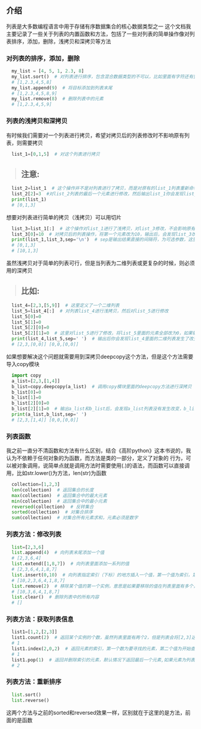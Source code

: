 ## 介绍
列表是大多数编程语言中用于存储有序数据集合的核心数据类型之一
这个文档我主要记录了一些关于列表的内置函数和方法，包括了一些对列表的简单操作像对列表排序，添加，删除，浅拷贝和深拷贝等方法

### 对列表的排序，添加，删除

```python
  my_list = [4, 5, 1, 2.3, 8]
  my_list.sort()  # 对列表进行排序，包含混合数据类型的不可以，比如里面有字符还有整型，如果全部为字符型，则按照ASCLL值进行排序
  # [1,2.3,4,5,8]
  my_list.append(9)  # 将目标添加到列表末尾
  # [1,2.3,4,5,8,9]
  my_list.remove(8)  # 删除列表中的元素
  # [1,2.3,4,5,9]
```

### 列表的浅拷贝和深拷贝
有时候我们需要对一个列表进行拷贝，希望对拷贝后的列表修改时不影响原有列表，则需要拷贝

```python
  list_1=[0,1,5]  # 对这个列表进行拷贝
```
>## 注意: ##
```python
  list_2=list_1  # 这个操作并不是对列表进行了拷贝，而是对原有的list_1列表重新命名，他们都指向同一个内存空间
  list_2[2]=3  #对list_2列表的最后一个元素进行修改，然后输出list_1你会发现list_1也随着改变了
  print(list_1)
  # [0,1,3]
```
想要对列表进行简单的拷贝（浅拷贝）可以用切片
```python
  list_3=list_1[:]  # 这个操作对list_1进行了浅拷贝，对list_3修改，不会影响原有的列表list_1
  list_3[0]=10  # 对拷贝后的列表操作，将第一个元素改为10，输出后，会发现list_3改变了，但是list_1没有，这正是我们希望的
  print(list_1,list_3,sep='\n')  # sep是输出结果直接的间隔符，为可选参数，这里为换行符
  # [0,1,3]
  # [10,1,3]
```

虽然浅拷贝对于简单的列表可行，但是当列表为二维列表或更复杂的时候，则必须用的深拷贝
>## 比如: ##
```python
  list_4=[2,3,[5,9]]  # 这里定义了一个二维列表
  list_5=list_4[:]  # 对列表list_4进行浅拷贝，然后对list_5进行修改
  list_5[0]=0
  list_5[1]=0
  list_5[2][0]=0
  list_5[2][1]=0  # 这里对list_5进行了修改，将list_5里面的元素全部改为0，如果输出list_5和list_4,我们希望list_4不会改变
  print(list_4,list_5,sep=' ')  # 输出后你会发现list_4里面的二维列表发生了改变,原因就是进行浅拷贝后，list_5和list_4里面的二维列表共用一个内存
  # [2,3,[0,0]] [0,0,[0,0]]
```

如果想要解决这个问题就需要用到深拷贝deepcopy这个方法，但是这个方法需要导入copy模块
```python
  import copy
  a_list=[2,3,[1,4]]
  b_list=copy.deepcopy(a_list)  # 调用copy模块里面的deepcopy方法进行深拷贝
  b_list[0]=0
  b_list[1]=0
  b_list[2][0]=0
  b_list[2][1]=0  # 输出a_list和b_list后，会发现a_list列表没有发生改变，b_list列表全部变为0
  print(a_list,b_list,sep=' ')
  # [2,3,[1,4]] [0,0,[0,0]]
```

### 列表函数
我之前一直分不清函数和方法有什么区别，结合《高阶python》这本书说的，我认为不依赖于任何对象的为函数，而方法是类的一部分，定义了对象的
行为，可以被对象调用，说简单点就是调用方法时需要使用(.)的语法，而函数可以直接调用，比如str.lower()为方法，len(str)为函数

```python
  collection=[1,2,3]
  len(collection)  # 返回集合的长度
  max(collection)  # 返回集合中的最大元素
  min(collection)  # 返回集合中的最小元素
  reversed(collection)  # 反转集合
  sorted(collection)  # 对集合排序
  sum(collection)  # 对集合所有元素求和，元素必须是数字
```

### 列表方法：修改列表

```python
  list=[2,3,6]
  list.append(4)  # 向列表末尾添加一个值
  # [2,3,6,4]
  list.extend([1,8,7])  # 向列表里面添加一系列的值
  # [2,3,6,4,1,8,7]
  list.insert(0,10)  # 向列表指定索引（下标）的地方插入一个值，第一个值为索引，第二个为要插入的值
  # [10,2,3,6,4,1,8,7]
  list.remove(2)  # 移除某个值的第一个实例，意思是如果要移除的值在列表里面有多个，则只移除第一个
  # [10,3,6,4,1,8,7]
  list.clear()  # 删除列表中的所有内容
  # []
```

### 列表方法：获取列表信息

```python
  list1=[1,2,[2,3]]
  list1.count(2)  # 返回某个实例的个数，虽然列表里面有两个2，但是列表会将[2,3]这个整体作为一个元素与2进行比较，所有会返回1
  # 1
  list1.index(2,0,2)  # 返回元素的索引，第一个数为要寻找的元素，第二个值为开始查找的起点，第三个值为终点，后两个为可选参数
  # 1
  list1.pop(1)  # 返回并删除索引的元素，默认情况下返回最后一个元素,如果元素为列表，则会报错，如果默认情况下最后一个元素为列表，则往前推直到不是列表
  # 2
```

### 列表方法：重新排序

```python
  list.sort()
  list.reverse()
```
这两个方法与之前的sorted和reversed效果一样，区别就在于这里的是方法，前面的是函数

